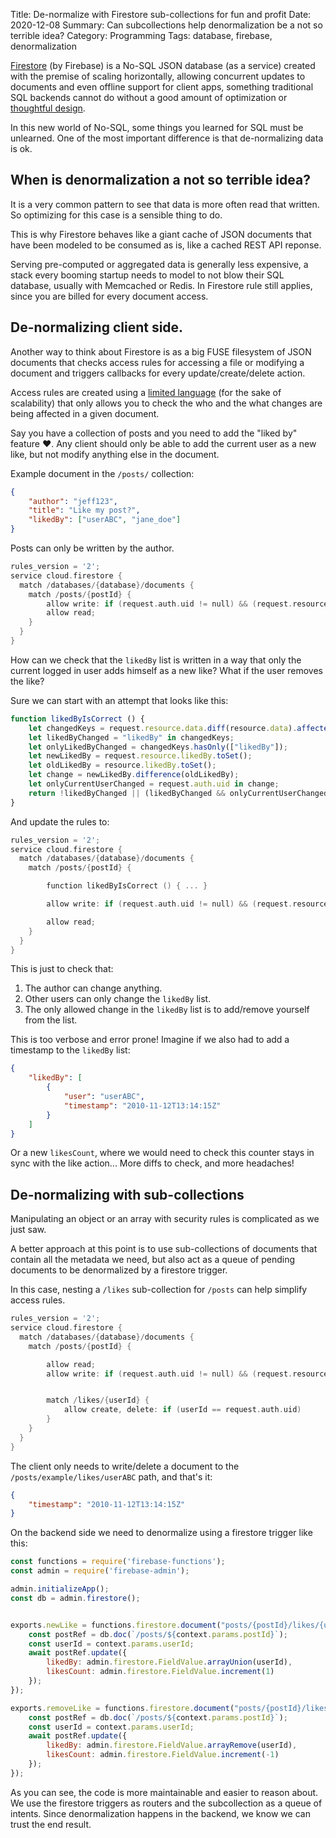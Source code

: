 Title: De-normalize with Firestore sub-collections for fun and profit
Date: 2020-12-08
Summary: Can subcollections help denormalization be a not so terrible idea?
Category: Programming
Tags: database, firebase, denormalization

[Firestore][0] (by Firebase) is a No-SQL JSON database (as a service) created with the premise of scaling horizontally, allowing concurrent updates to documents and even offline support for client apps, something traditional SQL backends cannot do without a good amount of optimization or [thoughtful design][1].

In this new world of No-SQL, some things you learned for SQL must be unlearned. One of the most important difference is that de-normalizing data is ok.


## When is denormalization a not so terrible idea?

It is a very common pattern to see that data is more often read that written. So optimizing for this case is a sensible thing to do.

This is why Firestore behaves like a giant cache of JSON documents that have been modeled to be consumed as is, like a cached REST API reponse.

Serving pre-computed or aggregated data is generally less expensive, a stack every booming startup needs to model to not blow their SQL database, usually with Memcached or Redis. In Firestore rule still applies, since you are billed for every document access.

## De-normalizing client side.

Another way to think about Firestore is as a big FUSE filesystem of JSON documents that checks access rules for accessing a file or modifying a document and triggers callbacks for every update/create/delete action.

Access rules are created using a [limited language][2] (for the sake of scalability) that only allows you to check the who and the what changes are being affected in a given document.

Say you have a collection of posts and you need to add the "liked by" feature ♥. Any client should only be able to add the current user as a new like, but not modify anything else in the document.

Example document in the `/posts/` collection:

```json
{
	"author": "jeff123",
	"title": "Like my post?",
	"likedBy": ["userABC", "jane_doe"]
}
```

Posts can only be written by the author.

```c
rules_version = '2';
service cloud.firestore {
  match /databases/{database}/documents {
    match /posts/{postId} {
      	allow write: if (request.auth.uid != null) && (request.resource.author == request.auth.uid);
		allow read;
	}
  }
}
```

How can we check that the `likedBy` list is written in a way that only the current logged in user adds himself as a new like? What if the user removes the like?

Sure we can start with an attempt that looks like this:

```js
function likedByIsCorrect () {
	let changedKeys = request.resource.data.diff(resource.data).affectedKeys();
	let likedByChanged = "likedBy" in changedKeys;
	let onlyLikedByChanged = changedKeys.hasOnly(["likedBy"]);
	let newLikedBy = request.resource.likedBy.toSet();
	let oldLikedBy = resource.likedBy.toSet();
	let change = newLikedBy.difference(oldLikedBy);
	let onlyCurrentUserChanged = request.auth.uid in change;
	return !likedByChanged || (likedByChanged && onlyCurrentUserChanged);
}
```

And update the rules to:

```c
rules_version = '2';
service cloud.firestore {
  match /databases/{database}/documents {
    match /posts/{postId} {

		function likedByIsCorrect () { ... }

      	allow write: if (request.auth.uid != null) && (request.resource.author == request.auth.uid) || likedByIsCorrect();

		allow read;
	}
  }
}
```

This is just to check that:

1. The author can change anything.
2. Other users can only change the `likedBy` list.
3. The only allowed change in the `likedBy` list is to add/remove yourself from the list.

This is too verbose and error prone! Imagine if we also had to add a timestamp to the `likedBy` list:

```json
{
	"likedBy": [
		{
			"user": "userABC",
			"timestamp": "2010-11-12T13:14:15Z"
		}
	]
}
```

Or a new `likesCount`, where we would need to check this counter stays in sync with the like action... More diffs to check, and more headaches!

## De-normalizing with sub-collections

Manipulating an object or an array with security rules is complicated as we just saw.

A better approach at this point is to use sub-collections of documents that contain all the metadata we need, but also act as a queue of pending documents to be denormalized by a firestore trigger.

In this case, nesting a `/likes` sub-collection for `/posts` can help simplify access rules.

```c
rules_version = '2';
service cloud.firestore {
  match /databases/{database}/documents {
    match /posts/{postId} {

		allow read;
      	allow write: if (request.auth.uid != null) && (request.resource.author == request.auth.uid);


      	match /likes/{userId} {
        	allow create, delete: if (userId == request.auth.uid)
      	}
	}
  }
}
```

The client only needs to write/delete a document to the `/posts/example/likes/userABC` path, and that's it:

```json
{
	"timestamp": "2010-11-12T13:14:15Z"
}
```

On the backend side we need to denormalize using a firestore trigger like this:

```js
const functions = require('firebase-functions');
const admin = require('firebase-admin');

admin.initializeApp();
const db = admin.firestore();


exports.newLike = functions.firestore.document("posts/{postId}/likes/{userId}").onCreate(async (snapshot, context) => {
    const postRef = db.doc(`/posts/${context.params.postId}`);
    const userId = context.params.userId;
    await postRef.update({
		likedBy: admin.firestore.FieldValue.arrayUnion(userId),
		likesCount: admin.firestore.FieldValue.increment(1)
	});
});

exports.removeLike = functions.firestore.document("posts/{postId}/likes/{userId}").onDelete(async (snapshot, context) => {
    const postRef = db.doc(`/posts/${context.params.postId}`);
    const userId = context.params.userId;
    await postRef.update({
		likedBy: admin.firestore.FieldValue.arrayRemove(userId),
		likesCount: admin.firestore.FieldValue.increment(-1)
	});
});
```

As you can see, the code is more maintainable and easier to reason about. We use the firestore triggers as routers and the subcollection as a queue of intents. Since denormalization happens in the backend, we know we can trust the end result.

[0]: https://firebase.google.com/products/firestore "Firestore by Google"
[1]: https://www.youtube.com/watch?v=DEcwa68f-jY "dotJS 2019 - James Long - CRDTs for Mortals"
[2]: https://firebase.google.com/docs/rules/rules-language "Security Rules language"
